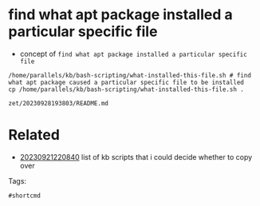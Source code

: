 # find what apt package installed a particular specific file

- concept of `find what apt package installed a particular specific file`

```
/home/parallels/kb/bash-scripting/what-installed-this-file.sh # find what apt package caused a particular specific file to be installed
cp /home/parallels/kb/bash-scripting/what-installed-this-file.sh .
```

` zet/20230928193803/README.md `

# Related

- [20230921220840](/zet/20230921220840/README.md) list of kb scripts that i could decide whether to copy over

Tags:

    #shortcmd
